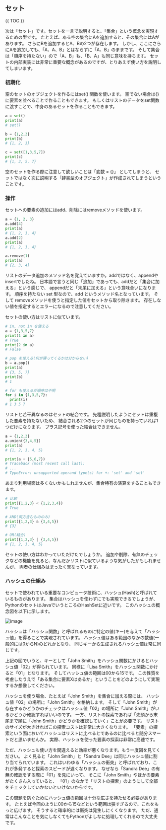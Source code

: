## セット

{{ TOC }}

次は「セット」です。セットを一言で説明すると、「集合」という概念を実現するための型です。
たとえば、ある空の集合にAを追加すると、その集合にはAがあります。
さらにBを追加するとA、Bの2つが存在します。
しかし、ここにさらにAを追加しても、「A、A、B」とはならずに「A、B」のままです。
そして集合は「順序を持たない」ので「A、B」も、「B、A」も同じ意味を持ちます。
セットの内部実装には非常に重要な概念があるのですが、とりあえず使い方を説明してしまいます。

### 初期化

空のセットのオブジェクトを作るにはset() 関数を使います。
空でない場合は{}に要素を並べることで作ることもできます。
  もしくはリストのデータをset関数に渡すことで、中身のあるセットを作ることもできます。

```python
a = set()
print(a)
# set()

b = {1,2,3}
print(b)
# {1, 2, 3}

c = set([1,3,5,7])
print(c)
# {1, 3, 5, 7}
```

空のセットを作る際に注意して欲しいことは「変数 = {}」 としてしまうと、
  セットではなく次に説明する「辞書型のオブジェクト」が作成されてしまうということです。

### 操作

セットへの要素の追加にはadd、削除にはremoveメソッドを使います。

```python
a = {1, 2, 3}
a.add(4)
print(a)
# {1, 2, 3, 4}
a.add(2)
print(a)
# {1, 2, 3, 4}

a.remove(1)
print(a)
# {2, 3, 4}
```

リストのデータ追加のメソッド名を覚えていますか。addではなく、appendや insertでしたね。
日本語で言うと同じ「追加」であっても、addだと「集合に加える」という感じで、
appendだと「末尾に加える」という意味合いになります。
順序を持たない set 型なので、add というメソッド名となっています。
そして removeメソッドを使うと指定した値をセットから取り除きます。
存在しない値を指定するとエラーになるので注意してください。

セットの使い方はリストに似ています。

```python
# in, not in を使える
a = {1,3,5,7}
print(1 in a)
# True
print(2 in a)
# False

# pop を使える(何が帰ってくるかは分からない)
b = a.pop()
print(a)
# {3, 5, 7}
print(b)
# 1

# for も使えるが順序は不明
for i in {1,3,5,7}:
  print(i)
# 1 3 5 7
```

リストと若干異なるのはセットの結合です。
先程説明したようにセットは重複した要素を持たないため、
結合される2つのセットが同じものを持っていれば1つだけになります。
プラス記号を使った結合はできません。

```python
a = {1,2,3}
a.union({3,4,5})
print(a)
# {1, 2, 3, 4, 5}

print(a + {5,6,7})
# Traceback (most recent call last):
# ...
# TypeError: unsupported operand type(s) for +: 'set' and 'set'
```

あまり利用場面は多くないかもしれませんが、集合特有の演算をすることもできます。

```python
# 比較
print({1,2,3} < {1,2,3,4})
# True

# AND(両方含むもののみ)
print({1,2,3} & {3,4,5})
# {3}

# OR(結合)
print({1,2,3} | {3,4,5})
# {1, 2, 3, 4, 5}
```

セットの使い方はわかっていただけたでしょうか。
追加や削除、有無のチェックなどの機能を見ると、なんだかリストに似ているような気がしたかもしれませんが、
両者の仕組みはまったく異なっています。

### ハッシュの仕組み

セットで使われている重要なコンピュータ技術に、ハッシュ(Hash)と呼ばれているものがあります。
集合はハッシュを使わずにでも実現できるでしょうが、
PythonのセットはJavaでいうところのHashSetに近いです。
このハッシュの概念図を以下に示します。

![image](./0075_image/01.jpg)

ハッシュは「ハッシュ関数」と呼ばれるものに特定の値(キー)を与えて「ハッシュ値」を得ることで実現されています。
ハッシュ値はある範囲のなかの数値(一般的には0からN)のどれかとなり、
同じキーから生成されるハッシュ値は常に同じです。

上記の図でいうと、キーとして「John Smith」をハッシュ関数にかけるとハッシュ値「02」が得られています。
同様に「Lisa Smith」をハッシュ関数にかけると「01」となります。
そしてハッシュ値の範囲は00から15です。
この性質を考慮したうえで「ある集合に要素Xはあるか」ということをどのようにして実現するか想像してください。

ハッシュを使う場合、たとえば「John Smith」を集合に加える際には、
ハッシュ値「02」の場所に「John Smith」を格納します。
そして「John Smith」が存在するかどうかのチェックはハッシュ値「02」の場所に「John Smith」がいるかどうか確認すればいいのです。
一方、リストの探索であれば「先頭から末尾まで順に「John Smith」かどうかを確認していく」ことが必要です。
リストのサイズが大きければこの探索コストは非常に大きくなります。
「要素」の探索という面においてハッシュはリストに比べるとであるのに比べると随分スマートだと思いませんか。
実際、ハッシュを使った要素の探索は非常に高速です。

ただ、ハッシュも使い方を間違えると効率が悪くなります。もう一度図を見てください。
よく見ると「John Smith」と「Sandra Dee」は同じハッシュ値に割り当てられています。
これはいわゆる「ハッシュの衝突」と呼ばれており、これが多発すると探索のスピードが遅くなります。
なぜなら「Sandra Dee」の有無の確認をする際に「01」を見にいって、
そこに「John Smith」やほかの要素がたくさん入っていると、
「01」のなかで「リストの探索」のようにして全部をチェックしていかないといけないからです。

この問題を防ぐためにハッシュ値の範囲は十分な広さを持たせる必要があります。
たとえば今回のように00から15などという範囲は狭すぎるので、これをもっと広げます。
そうすると確率的には衝突は発生しにくくなります。
ただ、通常はこんなことを気にしなくてもPythonがよしなに処理してくれるので大丈夫です。
